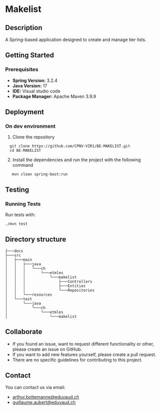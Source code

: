 # Makelist

## Description

A Spring-based application designed to create and manage tier lists.

## Getting Started

### Prerequisites

* **Spring Version:** 3.2.4
* **Java Version:** 17
* **IDE:** Visual studio code
* **Package Manager:** Apache Maven 3.9.9

## Deployment

### On dev environment

1. Clone the repository

```
  git clone https://github.com/CPNV-VIR1/BE-MAKELIST.git
  cd BE-MAKELIST
```
2. Install the dependencies and run the project with the following command

```
   mvn clean spring-boot:run
```

## Testing

### Running Tests

Run tests with:

```bash
./mvn test
```

## Directory structure

```shell
├───docs
├───src
│   ├───main
│   │   ├───java
│   │   │   └───ch
│   │   │       └───etmles
│   │   │           └───makelist
│   │   │               ├───Controllers    
│   │   │               ├───Entities       
│   │   │               └───Repositories
│   │   └───resources
│   └───test
│       └───java
│           └───ch
│               └───etmles
│                   └───makelist
```

## Collaborate

- If you found an issue, want to request different functionality or other, please create an issue on GitHub.
- If you want to add new features yourself, please create a pull request.
- There are no specific guidelines for contributing to this project.

## Contact

You can contact us via email:

- arthur.bottemanne@eduvaud.ch
- guillaume.aubert@eduvaud.ch
